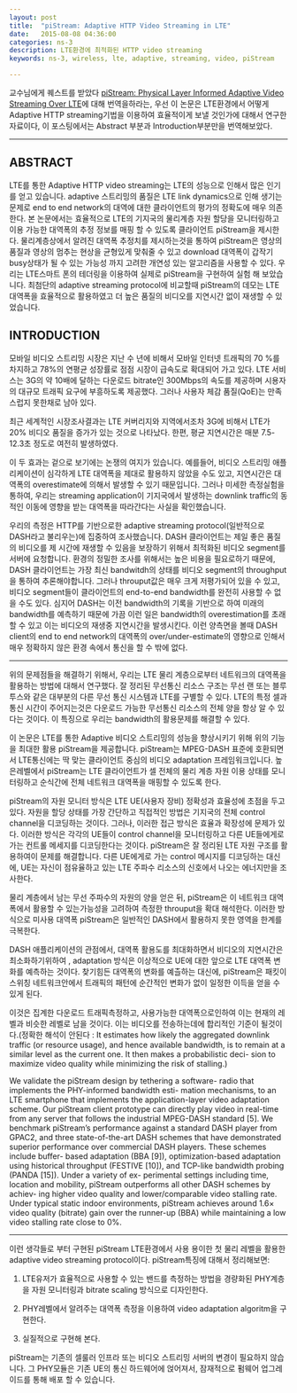 ```yaml
---
layout: post
title:  "piStream: Adaptive HTTP Video Streaming in LTE"
date:   2015-08-08 04:36:00
categories: ns-3
description: LTE환경에 최적화된 HTTP video streaming
keywords: ns-3, wireless, lte, adaptive, streaming, video, piStream

---
```


교수님에게 퀘스트를 받았다 [piStream: Physical Layer Informed Adaptive Video Streaming Over LTE](http://xyzhang.ece.wisc.edu/papers/XXie_MobiCom15_piStream.pdf)에 대해 번역을하라는, 우선 이 논문은 LTE환경에서 어떻게 Adaptive HTTP streaming기법을 이용하여 효율적이게 보낼 것인가에 대해서 연구한 자료이다, 이 포스팅에서는 Abstract 부분과 Introduction부분만을 번역해보았다.

----
## ABSTRACT

LTE를 통한 Adaptive HTTP video streaming는 LTE의 성능으로 인해서 많은 인기를 얻고 있습니다. adaptive 스트리밍의 품질은 LTE link dynamics으로 인해 생기는 문제로 end to end network의 대역에 대한 클라이언트의 평가의 정확도에 매우 의존한다.
본 논문에서는 효율적으로 LTE의 기지국의 물리계층 자원 할당을 모니터링하고 이용 가능한 대역폭의 추정 정보를 매핑 할 수 있도록 클라이언트 piStream을 제시한다. 물리계층상에서 알려진 대역폭 추정치를 제시하는것을 통하여 piStream은 영상의 품질과 영상의 멈추는 현상을 균형있게 맞춰줄 수 있고 download 대역폭이 갑작기 busy상태가 될 수 있는 가능성 까지 고려한 개연성 있는 알고리즘을 사용할 수 있다. 우리는 LTE스마트 폰의 테더링을 이용하여 실제로 piStream을 구현하여 실험 해 보았습니다. 최첨단의 adaptive streaming protocol에 비교할때 piStream의 데모는 LTE 대역폭을 효율적으로 활용하였고 더 높은 품질의 비디오를 지연시간 없이 재생할 수 있었습니다.


## INTRODUCTION

모바일 비디오 스트리밍 시장은 지난 수 년에 비해서 모바일 인터넷 트래픽의 70 %를 차지하고 78%의 연평균 성장률로 점점 시장이 급속도로 확대되어 가고 있다.
LTE 서비스는 3G의 약 10배에 달하는 다운로드 bitrate인 300Mbps의 속도를 제공하며 시용자의 대규모 트래픽 요구에 부흥하도록 제공했다. 그러나 사용자 체감 품질(QoE)는 만족스럽지 못한채로 남아 있다.

최근 세계적인 시장조사결과는 LTE 커버리지와 지역에서조차 3G에 비해서 LTE가 20% 비디오 품질을 증가가 있는 것으로 나타났다. 한편, 평균 지연시간은 매분 7.5-12.3초 정도로 여전히 발생하였다.

이 두 효과는 겉으로 보기에는 논쟁의 여지가 있습니다. 예를들어, 비디오 스트리밍 애플리케이션이 심각하게 LTE 대역폭을 제대로 활용하지 않았을 수도 있고, 지연시간은 대역폭의 overestimate에 의해서 발생할 수 있기 때문입니다. 그러나 미세한 측정실험을 통하여, 우리는 streaming application이 기지국에서 발생하는 downlink traffic의 동적인 이동에 영향을 받는 대역폭을 따라간다는 사실을  확인했습니다.

우리의 측정은 HTTP를 기반으로한 adaptive streaming protocol(일반적으로 DASH라고 불리우는)에 집중하여 조사했습니다. DASH 클라이언트는 제일 좋은 품질의 비디오를 제 시간에 재생할 수 있음을 보장하기 위해서 최적화된 비디오 segment를 서버에 요청합니다. 환경의 정밀한 조사를 위해서는 높은 비용을 필요로하기 때문에, DASH 클라이언트는 가장 최신 bandwitdh의 상태를 비디오 segment의 throughput을 통하여 추론해야합니다. 그러나 throuput값은 매우 크게 저평가되어 있을 수 있고, 비디오 segment들이 클라이언트의 end-to-end bandwidth를 완전히 사용할 수 없을 수도 있다. 심지어 DASH는 이전 bandwidth의 기록을 기반으로 하여 미래의 bandwidth를 예측하기 때문에 가끔 이런 일은 bandwidth의 overestimation를 초래할 수 있고 이는 비디오의 재생중 지연시간을 발생시킨다. 이런 양측면을 볼때 DASH client의 end to end network의 대역폭의 over/under-estimate의 영향으로 인해서 매우 정확하지 않은 환경 속에서 통신을 할 수 밖에 없다.

----

위의 문제점들을 해결하기 위해서, 우리는 LTE 물리 계층으로부터 네트워크의 대역폭을 활용하는 방법에 대해서 연구했다. 잘 정리된 무선통신 리소스 구조는 무선 랜 또는 블루투스와 같은 대부분의 다른 무선 통신 시스템과 LTE를 구별할 수 있다. LTE의 특정 셀과 통신 시간이 주어지는것은 다운로드 가능한 무선통신 리소스의 전체 양을 항상 알 수 있다는 것이다. 이 특징으로 우리는 bandwidth의 활용문제를 해결할 수 있다.

이 논문은 LTE를 통한 Adaptive 비디오 스트리밍의 성능을 향상시키기 위해 위의 기능을 최대한 활용 piStream을 제공합니다. piStream는 MPEG-DASH 표준에 호환되면서 LTE통신에는 딱 맞는 클라이언트 중심의 비디오 adaptation 프레임워크입니다. 높은레벨에서 piStream는 LTE 클라이언트가 셀 전체의 물리 계층 자원 이용 상태를 모니터링하고 순식간에 전체 네트워크 대역폭을 매핑할 수 있도록 한다.

piStream의 자원 모니터 방식은 LTE UE(사용자 장비) 정확성과 효율성에 초점을 두고 있다. 자원을 할당 상태를 가장 간단하고 직접적인 방법은 기지국의 전체 control channel을 디코딩하는 것이다. 그러나, 이러한 접근 방식은 효율과 확장성에 문제가 있다. 이러한 방식은 각각의 UE들이 control channel을 모니터링하고 다른 UE들에게로 가는 컨트롤 메세지를 디코딩한다는 것이다. piStream은 잘 정리된 LTE 자원 구조를 활용하여이 문제를 해결합니다. 다른 UE에게로 가는 control 메시지를 디코딩하는 대신에, UE는 자신이 점유율하고 있는 LTE 주파수 리소스의 신호에서 나오는 에너지만을 조사한다.

물리 계층에서 남는 무선 주파수의 자원의 양을 얻은 뒤, piStream은 이 네트워크 대역폭에서 활용할 수 있는가능성을 고려하여 측정한 throuput을 확대 해석한다. 이러한 방식으로 미사용 대역폭 piStream은 일반적인 DASH에서 활용하지 못한 영역을 한계를 극복한다.

DASH 애플리케이션의 관점에서, 대역폭 활용도를 최대화하면서 비디오의 지연시간은 최소화하기위하여 , adaptation 방식은 이상적으로 UE에 대한 앞으로 LTE 대역폭 변화를 예측하는 것이다. 찾기힘든 대역폭의 변화를 예츨하는 대신에, piStream은 패킷이 스위칭 네트워크안에서 트래픽의 패턴에 순간적인 변화가 없이 일정한 이득을 얻을 수 있게 된다.

이것은 집계한 다운로드 트래픽측정하고, 사용가능한 대역폭으로인하여 이는 현재의 레벨과 비슷한 레벨로 남을 것이다. 이는 비디오를 전송하는데에 합리적인 기준이 될것이다.(정확한 해석이 안된다 : It estimates how likely the aggregated downlink traffic (or resource usage), and hence available bandwidth, is to remain at a similar level as the current one. It then makes a probabilistic deci- sion to maximize video quality while minimizing the risk of stalling.)

We validate the piStream design by tethering a software- radio that implements the PHY-informed bandwidth esti- mation mechanisms, to an LTE smartphone that implements the application-layer video adaptation scheme. Our piStream client prototype can directly play video in real-time from any server that follows the industrial MPEG-DASH standard [5]. We benchmark piStream’s performance against a standard DASH player from GPAC2, and three state-of-the-art DASH schemes that have demonstrated superior performance over commercial DASH players. These schemes include buffer- based adaptation (BBA [9]), optimization-based adaptation using historical throughput (FESTIVE [10]), and TCP-like bandwidth probing (PANDA [15]). Under a variety of ex- perimental settings including time, location and mobility, piStream outperforms all other DASH schemes by achiev- ing higher video quality and lower/comparable video stalling rate. Under typical static indoor environments, piStream achieves around 1.6× video quality (bitrate) gain over the runner-up (BBA) while maintaining a low video stalling rate close to 0%.

---

이런 생각들로 부터 구현된 piStream LTE환경에서 사용 용이한 첫 물리 레벨을 활용한 adaptive video streaming protocol이다. piStream특징에 대해서 정리해보면:

1. LTE유저가 효율적으로 사용할 수 있는 밴드를 측정하는 방법을 경량화된 PHY계층을 자원 모니터링과 bitrate scaling 방식으로 디자인한다.

1. PHY레벨에서 알려주는 대역폭 측정을 이용하여 video adaptation algoritm을 구현한다.

1. 실질적으로 구현해 본다.

piStream는 기존의 셀룰러 인프라 또는 비디오 스트리밍 서버의 변경이 필요하지 않습니다. 그 PHY모듈은 기존 UE의 통신 하드웨어에 얹어져서, 잠재적으로 펌웨어 업그레이드를 통해 배포 할 수 있습니다.
